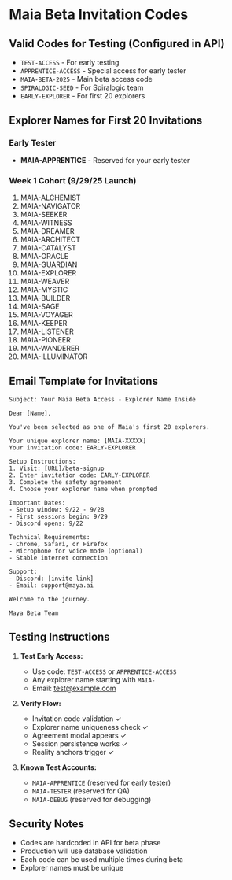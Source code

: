 # Maia Beta Invitation Codes

## Valid Codes for Testing (Configured in API)
- `TEST-ACCESS` - For early testing
- `APPRENTICE-ACCESS` - Special access for early tester
- `MAIA-BETA-2025` - Main beta access code
- `SPIRALOGIC-SEED` - For Spiralogic team
- `EARLY-EXPLORER` - For first 20 explorers

## Explorer Names for First 20 Invitations

### Early Tester
- **MAIA-APPRENTICE** - Reserved for your early tester

### Week 1 Cohort (9/29/25 Launch)
1. MAIA-ALCHEMIST
2. MAIA-NAVIGATOR
3. MAIA-SEEKER
4. MAIA-WITNESS
5. MAIA-DREAMER
6. MAIA-ARCHITECT
7. MAIA-CATALYST
8. MAIA-ORACLE
9. MAIA-GUARDIAN
10. MAIA-EXPLORER
11. MAIA-WEAVER
12. MAIA-MYSTIC
13. MAIA-BUILDER
14. MAIA-SAGE
15. MAIA-VOYAGER
16. MAIA-KEEPER
17. MAIA-LISTENER
18. MAIA-PIONEER
19. MAIA-WANDERER
20. MAIA-ILLUMINATOR

## Email Template for Invitations

```
Subject: Your Maia Beta Access - Explorer Name Inside

Dear [Name],

You've been selected as one of Maia's first 20 explorers.

Your unique explorer name: [MAIA-XXXXX]
Your invitation code: EARLY-EXPLORER

Setup Instructions:
1. Visit: [URL]/beta-signup
2. Enter invitation code: EARLY-EXPLORER
3. Complete the safety agreement
4. Choose your explorer name when prompted

Important Dates:
- Setup window: 9/22 - 9/28
- First sessions begin: 9/29
- Discord opens: 9/22

Technical Requirements:
- Chrome, Safari, or Firefox
- Microphone for voice mode (optional)
- Stable internet connection

Support:
- Discord: [invite link]
- Email: support@maya.ai

Welcome to the journey.

Maya Beta Team
```

## Testing Instructions

1. **Test Early Access:**
   - Use code: `TEST-ACCESS` or `APPRENTICE-ACCESS`
   - Any explorer name starting with `MAIA-`
   - Email: test@example.com

2. **Verify Flow:**
   - Invitation code validation ✓
   - Explorer name uniqueness check ✓
   - Agreement modal appears ✓
   - Session persistence works ✓
   - Reality anchors trigger ✓

3. **Known Test Accounts:**
   - `MAIA-APPRENTICE` (reserved for early tester)
   - `MAIA-TESTER` (reserved for QA)
   - `MAIA-DEBUG` (reserved for debugging)

## Security Notes
- Codes are hardcoded in API for beta phase
- Production will use database validation
- Each code can be used multiple times during beta
- Explorer names must be unique